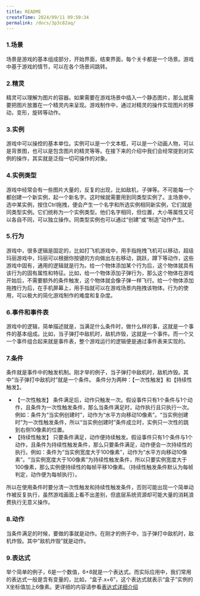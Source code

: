 ```yaml
---
title: README
createTime: 2024/09/11 09:50:34
permalink: /docs/3p3c82aq/
---
```

### 1.场景
场景是游戏的基本组成部分，开始界面，结束界面，每个关卡都是一个场景。游戏中基于游戏的情节，可以在各个场景间跳转。

### 2.精灵
精灵可以理解为图片的容器。如果需要在游戏场景中插入一个静态图片，那么就需要把图片放置在一个精灵内来呈现。游戏制作中，通过对精灵的操作实现图片的移动，变形，旋转等动作。

### 3.实例
游戏中可以操控的基本单位。实例可以是一个文本框，可以是一个动画人物，可以是背景图，也可以是包含图片的精灵等等。在接下来的介绍中我们会经常提到对实例的操作，其实就是泛指一切可操作的对象。

### 4.实例类型
游戏中经常会有一些图片大量的，反复的出现，比如敌机，子弹等。不可能每一个都创建一个新实例，起一个新名字。这时候就需要用到同类型实例了。主场景中，选中某实例，按住Ctrl拖拽，便会产生一个名字和所选实例相同新实例，它们就是同类型实例。它们统称为一个实例类型。他们名字相同，但位置，大小等属性又可以各自不同，可以独立操作。同类型实例也可以通过“创建”或“制造”动作产生。

### 5.行为
游戏中，很多逻辑是固定的，比如打飞机游戏中，用手指拖拽飞机可以移动，超级玛丽游戏中，玛丽可以根据你按键的方向做出左右移动，跳跃，蹲下等动作，这些游戏中固有，通用的逻辑就是行为。给一个物体添加某个行为后，这个物体就具有该行为的固有属性和特征。比如，给一个物体添加子弹行为，那么这个物体在游戏开始后，不需要额外的条件触发，这个物体就会像子弹一样飞行。给一个物体添加拖拽行为后，在手机屏幕上，用手指就可以在游戏场景内拖拽该物体。行为的使用，可以极大的简化游戏制作的难度和复杂度。

### 6.事件和事件表
游戏中的逻辑，简单描述就是，当满足什么条件时，做什么样的事，这就是一个事件的基本组成。比如，当子弹打中敌机时，敌机炸毁，这就是一个事件。而一个又一个事件组合起来就是事件表，整个游戏运行的逻辑便是通过事件表来实现的。

### 7.条件
条件就是事件中的触发机制。刚才举的例子，当子弹打中敌机时，敌机炸毁。其中“当子弹打中敌机时”就是一个条件。
条件分为两种：【一次性触发】和【持续性触发】。
- 【一次性触发】
条件满足后，动作只触发一次。假设事件只有1个条件与1个动作，且条件为一次性触发条件，那么当条件满足时，动作执行且只执行一次。例如：条件为“当实例创建时”，动作为“水平方向移动10像素”。“当实例创建时”为一次性触发条件，所以“当实例创建时”条件成立时，实例只一次性的跳到右侧10像素的位置。
- 【持续性触发】
只要条件满足，动作便持续触发。假设事件只有1个条件与1个动作，且条件为持续性触发条件，那么只要条件满足，动作便会一次持续性的执行。例如：条件为“当实例宽度大于100像素”，动作为“水平方向移动10像素”。“当实例宽度大于100像素”为持续性触发条件，所以只要实例宽度大于100像素，那么实例便持续性的每帧平移10像素。（持续性触发条件默认为每帧判定，动作便为每帧执行）。

所以在使用条件时要分清一次性触发和持续性触发条件，否则可能出现一个简单动作被反复执行，虽然游戏画面上看不出差别，但底层系统资源却可能大量的消耗浪费执行无意义操作。

### 8.动作
当条件满足的时候，要做的事就是动作。在刚才的例子中，当子弹打中敌机时，敌机炸毁。其中”敌机炸毁”就是动作。

### 9.表达式
举个简单的例子，6是一个数值，6+8就是一个表达式。而实际应用中，我们常用的表达式一般是含有变量的，比如，“盒子.x+6”，这个表达式就表示“盒子”实例的X坐标值加上6像素。更详细的内容请参看[表达式详细介绍](../../commonElements/expression/README.md)


